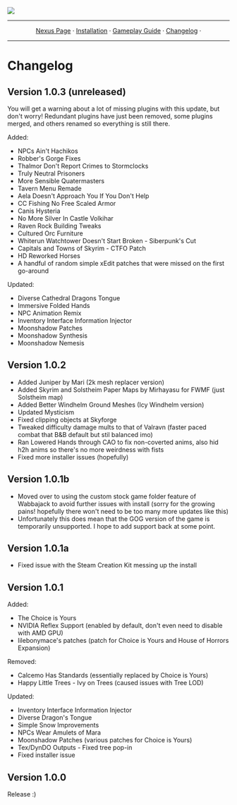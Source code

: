 <a href="https://www.nexusmods.com/skyrimspecialedition/mods/85896"><img src="https://staticdelivery.nexusmods.com/mods/1704/images/85896/85896-1677468574-1704277277.png" target="_blank"></a>

---

<p align="center">
  <a href="https://www.nexusmods.com/skyrimspecialedition/mods/85896">Nexus Page</a> ·
  <a href="README.md">Installation</a> ·
  <a href="GAMEPLAY.md">Gameplay Guide</a> ·
  <a href="CHANGELOG.md">Changelog</a> ·
</p>

---

# Changelog

## Version 1.0.3 (unreleased)

You will get a warning about a lot of missing plugins with this update, but don't worry! Redundant plugins have just been removed, some plugins merged, and others renamed so everything is still there.

Added:
- NPCs Ain't Hachikos 
- Robber's Gorge Fixes
- Thalmor Don't Report Crimes to Stormclocks
- Truly Neutral Prisoners
- More Sensible Quatermasters
- Tavern Menu Remade
- Aela Doesn't Approach You If You Don't Help
- CC Fishing No Free Scaled Armor
- Canis Hysteria 
- No More Silver In Castle Volkihar
- Raven Rock Building Tweaks
- Cultured Orc Furniture
- Whiterun Watchtower Doesn't Start Broken - Siberpunk's Cut
- Capitals and Towns of Skyrim - CTFO Patch
- HD Reworked Horses
- A handful of random simple xEdit patches that were missed on the first go-around 

Updated:
- Diverse Cathedral Dragons Tongue
- Immersive Folded Hands
- NPC Animation Remix
- Inventory Interface Information Injector
- Moonshadow Patches
- Moonshadow Synthesis
- Moonshadow Nemesis

## Version 1.0.2 
- Added Juniper by Mari (2k mesh replacer version)
- Added Skyrim and Solstheim Paper Maps by Mirhayasu for FWMF (just Solstheim map)
- Added Better Windhelm Ground Meshes (Icy Windhelm version)
- Updated Mysticism
- Fixed clipping objects at Skyforge
- Tweaked difficulty damage mults to that of Valravn (faster paced combat that B&B default but stil balanced imo)
- Ran Lowered Hands through CAO to fix non-coverted anims, also hid h2h anims so there's no more weirdness with fists
- Fixed more installer issues (hopefully)

## Version 1.0.1b

- Moved over to using the custom stock game folder feature of Wabbajack to avoid further issues with install (sorry for the growing pains! hopefully there won't need to be too many more updates like this)
- Unfortunately this does mean that the GOG version of the game is temporarily unsupported. I hope to add support back at some point.

## Version 1.0.1a

- Fixed issue with the Steam Creation Kit messing up the install

## Version 1.0.1

Added:
- The Choice is Yours
- NVIDIA Reflex Support (enabled by default, don't even need to disable with AMD GPU)
- lilebonymace's patches (patch for Choice is Yours and House of Horrors Expansion)

Removed:
- Calcemo Has Standards (essentially replaced by Choice is Yours)
- Happy Little Trees - Ivy on Trees (caused issues with Tree LOD)

Updated:
- Inventory Interface Information Injector
- Diverse Dragon's Tongue
- Simple Snow Improvements
- NPCs Wear Amulets of Mara
- Moonshadow Patches (various patches for Choice is Yours)
- Tex/DynDO Outputs - Fixed tree pop-in
- Fixed installer issue


## Version 1.0.0

Release :)
